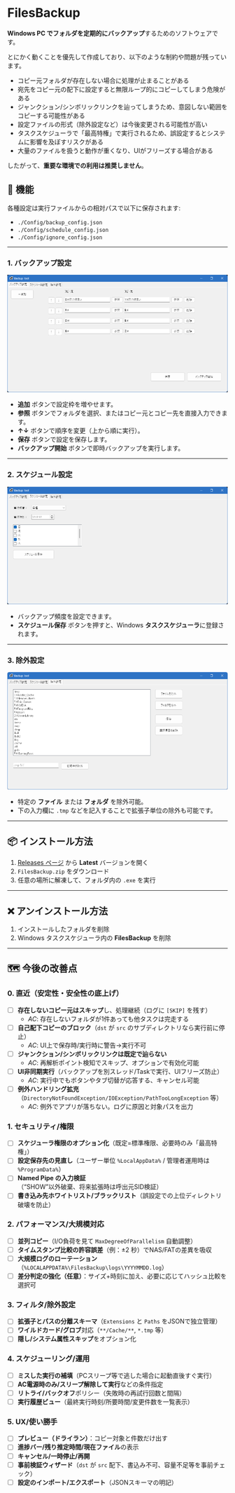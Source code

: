 # FilesBackup

**Windows PC でフォルダを定期的にバックアップ**するためのソフトウェアです。

とにかく動くことを優先して作成しており、以下のような制約や問題が残っています。

- コピー元フォルダが存在しない場合に処理が止まることがある
- 宛先をコピー元の配下に設定すると無限ループ的にコピーしてしまう危険がある
- ジャンクション/シンボリックリンクを辿ってしまうため、意図しない範囲をコピーする可能性がある
- 設定ファイルの形式（除外設定など）は今後変更される可能性が高い
- タスクスケジューラで「最高特権」で実行されるため、誤設定するとシステムに影響を及ぼすリスクがある
- 大量のファイルを扱うと動作が重くなり、UIがフリーズする場合がある

したがって、**重要な環境での利用は推奨しません**。

## 🧩 機能

各種設定は実行ファイルからの相対パスで以下に保存されます:

- `./Config/backup_config.json`
- `./Config/schedule_config.json`
- `./Config/ignore_config.json`

---

### 1. バックアップ設定

![バックアップ](backup.png)

- **追加** ボタンで設定枠を増やせます。
- **参照** ボタンでフォルダを選択、またはコピー元とコピー先を直接入力できます。
- **↑↓** ボタンで順序を変更（上から順に実行）。
- **保存** ボタンで設定を保存します。
- **バックアップ開始** ボタンで即時バックアップを実行します。

---

### 2. スケジュール設定

![スケジュール](schedule.png)

- バックアップ頻度を設定できます。
- **スケジュール保存** ボタンを押すと、Windows **タスクスケジューラ**に登録されます。

---

### 3. 除外設定

![除外](ignoor.png)

- 特定の **ファイル** または **フォルダ** を除外可能。
- 下の入力欄に `.tmp` などを記入することで拡張子単位の除外も可能です。

---

## 📦 インストール方法

1. [Releases ページ](https://github.com/gonzaresu-jp/FilesBackup/releases/tag/Backup) から **Latest** バージョンを開く  
2. `FilesBackup.zip` をダウンロード  
3. 任意の場所に解凍して、フォルダ内の `.exe` を実行  

---

## ❌ アンインストール方法

1. インストールしたフォルダを削除  
2. Windows タスクスケジューラ内の **FilesBackup** を削除  

---

## 🗺️ 今後の改善点


### 0. 直近（安定性・安全性の底上げ）
- [ ] **存在しないコピー元はスキップ**し、処理継続（ログに `[SKIP]` を残す）
  - *AC*: 存在しないフォルダが1件あっても他タスクは完走する
- [ ] **自己配下コピーのブロック**（`dst` が `src` のサブディレクトリなら実行前に停止）
  - *AC*: UI上で保存時/実行時に警告→実行不可
- [ ] **ジャンクション/シンボリックリンクは既定で辿らない**
  - *AC*: 再解析ポイント検知でスキップ、オプションで有効化可能
- [ ] **UI非同期実行**（バックアップを別スレッド/Taskで実行、UIフリーズ防止）
  - *AC*: 実行中でもボタンやタブ切替が応答する、キャンセル可能
- [ ] **例外ハンドリング拡充**（`DirectoryNotFoundException/IOException/PathTooLongException` 等）
  - *AC*: 例外でアプリが落ちない。ログに原因と対象パスを出力

### 1. セキュリティ/権限
- [ ] **スケジューラ権限のオプション化**（既定=標準権限、必要時のみ「最高特権」）
- [ ] **設定保存先の見直し**（ユーザー単位 `%LocalAppData%` / 管理者運用時は `%ProgramData%`）
- [ ] **Named Pipe の入力検証**（“SHOW”以外破棄、将来拡張時は呼出元SID検証）
- [ ] **書き込み先ホワイトリスト/ブラックリスト**（誤設定での上位ディレクトリ破壊を防止）

### 2. パフォーマンス/大規模対応
- [ ] **並列コピー**（I/O負荷を見て `MaxDegreeOfParallelism` 自動調整）
- [ ] **タイムスタンプ比較の許容誤差**（例：±2 秒）でNAS/FATの差異を吸収
- [ ] **大規模ログのローテーション**（`%LOCALAPPDATA%\FilesBackup\logs\YYYYMMDD.log`）
- [ ] **差分判定の強化（任意）**：サイズ+時刻に加え、必要に応じてハッシュ比較を選択可

### 3. フィルタ/除外設定
- [ ] **拡張子とパスの分離スキーマ**（`Extensions` と `Paths` をJSONで独立管理）
- [ ] **ワイルドカード/グロブ**対応（`**/Cache/**`, `*.tmp` 等）
- [ ] **隠し/システム属性スキップ**をオプション化

### 4. スケジューリング/運用
- [ ] **ミスした実行の補填**（PCスリープ等で逃した場合に起動直後すぐ実行）
- [ ] **AC電源時のみ/スリープ解除して実行**などの条件指定
- [ ] **リトライ/バックオフ**ポリシー（失敗時の再試行回数と間隔）
- [ ] **実行履歴ビュー**（最終実行時刻/所要時間/変更件数を一覧表示）

### 5. UX/使い勝手
- [ ] **プレビュー（ドライラン）**：コピー対象と件数だけ出す
- [ ] **進捗バー/残り推定時間/現在ファイル**の表示
- [ ] **キャンセル/一時停止/再開**
- [ ] **事前検証ウィザード**（`dst` が `src` 配下、書込み不可、容量不足等を事前チェック）
- [ ] **設定のインポート/エクスポート**（JSONスキーマの明記）
